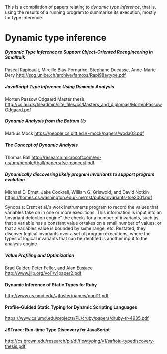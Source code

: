 This is a compilation of papers relating to _dynamic type inference_, that is,
using the results of a running program to summarise its execution, mostly for type inference.

# Dynamic type inference

##### Dynamic Type Inference to Support Object-Oriented Reengineering in Smalltalk
Pascal Rapicault, Mireille Blay-Fornarino, Stephane Ducasse, Anne-Marie Dery
http://scg.unibe.ch/archive/famoos/Rapi98a/type.pdf

##### JavaScript Type Inference Using Dynamic Analysis
Morten Passow Odgaard
Master thesis
http://cs.au.dk/fileadmin/site_files/cs/Masters_and_diplomas/MortenPassowOdgaard.pdf


##### Dynamic Analysis from the Bottom Up
Markus Mock
https://people.cs.pitt.edu/~mock/papers/woda03.pdf

##### The Concept of Dynamic Analysis
Thomas Ball
http://research.microsoft.com/en-us/um/people/tball/papers/fse-concept.pdf

##### Dynamically discovering likely program invariants to support program evolution
Michael D. Ernst, Jake Cockrell, William G. Griswold, and David Notkin
https://homes.cs.washington.edu/~mernst/pubs/invariants-tse2001.pdf

Synopsis:
Ersnt et al.'s work instruments program to record the values that variables take on in one or more executions. This information is input into an
\invariant detection engine" the checks for a number of invariants, such as that
a variable has a constant value or takes on a small number of values; or that a variables value is bounded by some range, etc. Restated, they discover logical
invariants over a set of program executions, where the types of logical invariants
that can be identifed is another input to the analysis engine

##### Value Profiling and Optimization
Brad Calder, Peter Feller, and Alan Eustace
http://www.jilp.org/vol1/v1paper2.pdf

#### Dynamic Inference of Static Types for Ruby
http://www.cs.umd.edu/~jfoster/papers/popl11.pdf

#### Profile-Guided Static Typing for Dynamic Scripting Languages
https://www.cs.umd.edu/projects/PL/druby/papers/druby-tr-4935.pdf

#### JSTrace: Run-time Type Discovery for JavaScript
http://cs.brown.edu/research/plt/dl/flowtyping/v1/saftoiu-typediscovery-thesis.pdf
